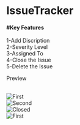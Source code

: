 # IssueTracker

<strong>#Key Features</strong></br></br>
1-Add Discription</br>
2-Severity Level</br>
3-Assigned To</br>
4-Close the Issue</br>
5-Delete the Issue</br>

Preview</br></br>

![First](https://user-images.githubusercontent.com/46969565/160069725-5768e653-3dad-4cbd-bbb7-8da44c912eee.PNG)
</br>
![Second](https://user-images.githubusercontent.com/46969565/160069767-cc3c88cc-0545-409a-9bcb-179271c4d83d.PNG)
</br>
![Closed](https://user-images.githubusercontent.com/46969565/160069790-ec3a5fe0-2bfe-46d7-8cc2-c1eed65e0c33.PNG)
</br>
![First](https://user-images.githubusercontent.com/46969565/160069815-d6520379-5dbd-42da-a5f3-2987065eff6d.PNG)
